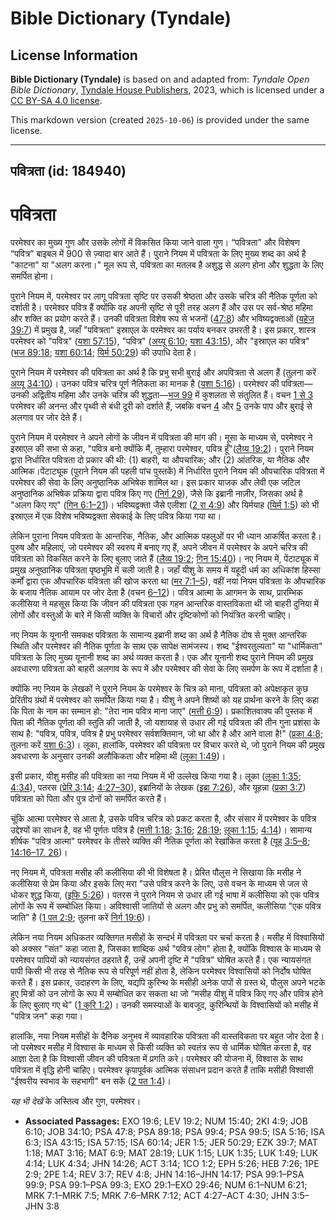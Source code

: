 # Bible Dictionary (Tyndale)

## License Information

**Bible Dictionary (Tyndale)** is based on and adapted from: _Tyndale Open Bible Dictionary_, [Tyndale House Publishers](https://tyndaleopenresources.com/), 2023, which is licensed under a [CC BY-SA 4.0 license](https://creativecommons.org/licenses/by-sa/4.0/legalcode.en).

This markdown version (created `2025-10-06`) is provided under the same license.



--------------------------------

## पवित्रता (id: 184940)

पवित्रता
========

परमेश्वर का मुख्य गुण और उसके लोगों में विकसित किया जाने वाला गुण। “पवित्रता” और विशेषण “पवित्र” बाइबल में 900 से ज़्यादा बार आते हैं। पुराने नियम में पवित्रता के लिए मुख्य शब्द का अर्थ है "काटना" या "अलग करना।" मूल रूप से, पवित्रता का मतलब है अशुद्ध से अलग होना और शुद्धता के लिए समर्पित होना। 
  
पुराने नियम में, परमेश्वर पर लागू पवित्रता सृष्टि पर उसकी श्रेष्ठता और उसके चरित्र की नैतिक पूर्णता को दर्शाती है। परमेश्वर पवित्र हैं क्योंकि वह अपनी सृष्टि से पूरी तरह अलग हैं और उस पर सर्व\-श्रेष्ठ महिमा और शक्ति का प्रयोग करते हैं। उनकी पवित्रता विशेष रूप से भजनों ([47:8](https://ref.ly/Ps47:8)) और भविष्यद्वक्ताओं ([यहेज 39:7](https://ref.ly/Ezek39:7)) में प्रमुख है, जहाँ "पवित्रता" इस्राएल के परमेश्वर का पर्याय बनकर उभरती है। इस प्रकार, शास्त्र परमेश्वर को "पवित्र" ([यशा 57:15](https://ref.ly/Isa57:15)), "पवित्र" ([अय्यू 6:10](https://ref.ly/Job6:10); [यशा 43:15](https://ref.ly/Isa43:15)), और "इस्राएल का पवित्र" ([भज 89:18](https://ref.ly/Ps89:18); [यशा 60:14](https://ref.ly/Isa60:14); [यिर्म 50:29](https://ref.ly/Jer50:29)) की उपाधि देता है।

पुराने नियम में परमेश्वर की पवित्रता का अर्थ है कि प्रभु सभी बुराई और अपवित्रता से अलग हैं (तुलना करें [अय्यू 34:10](https://ref.ly/Job34:10))। उनका पवित्र चरित्र पूर्ण नैतिकता का मानक है ([यशा 5:16](https://ref.ly/Isa5:16))। परमेश्वर की पवित्रता—उनकी अद्वितीय महिमा और उनके चरित्र की शुद्धता—[भज 99](https://ref.ly/Ps99:1-Ps99:9) में कुशलता से संतुलित हैं। वचन [1 से 3](https://ref.ly/Ps99:1-Ps99:3) परमेश्वर की अनन्त और पृथ्वी से बंधी दूरी को दर्शाते हैं, जबकि वचन [4](https://ref.ly/Ps99:4) और [5](https://ref.ly/Ps99:5) उनके पाप और बुराई से अलगाव पर जोर देते हैं।

पुराने नियम में परमेश्वर ने अपने लोगों के जीवन में पवित्रता की मांग की। मूसा के माध्यम से, परमेश्वर ने इस्राएल की सभा से कहा, "पवित्र बनो क्योंकि मैं, तुम्हारा परमेश्वर, पवित्र हूँ"([लैव्य 19:2](https://ref.ly/Lev19:2))। पुराने नियम द्वारा निर्धारित पवित्रता दो प्रकार की थी: (1\) बाहरी, या औपचारिक; और (2\) आंतरिक, या नैतिक और आत्मिक।पेंटाट्यूक (पुराने नियम की पहली पांच पुस्तकें) में निर्धारित पुराने नियम की औपचारिक पवित्रता में परमेश्वर की सेवा के लिए अनुष्ठानिक अभिषेक शामिल था। इस प्रकार याजक और लेवी एक जटिल अनुष्ठानिक अभिषेक प्रक्रिया द्वारा पवित्र किए गए ([निर्ग 29](https://ref.ly/Exod29:1-Exod29:46)), जैसे कि इब्रानी नाज़ीर, जिसका अर्थ है "अलग किए गए" ([गिन 6:1–21](https://ref.ly/Num6:1-Num6:21))। भविष्यद्वक्ता जैसे एलीशा ([2 रा 4:9](https://ref.ly/2Kgs4:9)) और यिर्मयाह ([यिर्म 1:5](https://ref.ly/Jer1:5)) को भी इस्राएल में एक विशेष भविष्यद्वक्ता सेवकाई के लिए पवित्र किया गया था।

लेकिन पुराना नियम पवित्रता के आन्तरिक, नैतिक, और आत्मिक पहलुओं पर भी ध्यान आकर्षित करता है। पुरुष और महिलाएं, जो परमेश्वर की स्वरुप में बनाए गए हैं, अपने जीवन में परमेश्वर के अपने चरित्र की पवित्रता को विकसित करने के लिए बुलाए जाते हैं ([लैव्य 19:2](https://ref.ly/Lev19:2); [गिन 15:40](https://ref.ly/Num15:40))। नए नियम में, पेंटाट्यूक में प्रमुख अनुष्ठानिक पवित्रता पृष्ठभूमि में चली जाती है। जहाँ यीशु के समय में यहूदी धर्म का अधिकांश हिस्सा कर्मों द्वारा एक औपचारिक पवित्रता की खोज करता था ([मर 7:1–5](https://ref.ly/Mark7:1-Mark7:5)), वहीं नया नियम पवित्रता के औपचारिक के बजाय नैतिक आयाम पर जोर देता है (वचन [6–12](https://ref.ly/Mark7:6-Mark7:12))। पवित्र आत्मा के आगमन के साथ, प्रारम्भिक कलीसिया ने महसूस किया कि जीवन की पवित्रता एक गहन आन्तरिक वास्तविकता थी जो बाहरी दुनिया में लोगों और वस्तुओं के बारे में किसी व्यक्ति के विचारों और दृष्टिकोणों को नियंत्रित करनी चाहिए।

नए नियम के यूनानी समकक्ष पवित्रता के सामान्य इब्रानी शब्द का अर्थ है नैतिक दोष से मुक्त आन्तरिक स्थिति और परमेश्वर की नैतिक पूर्णता के साथ एक सापेक्ष सामंजस्य। शब्द "ईश्वरतुल्यता" या "धार्मिकता" पवित्रता के लिए मुख्य यूनानी शब्द का अर्थ व्यक्त करता है। एक और यूनानी शब्द पुराने नियम की प्रमुख अवधारणा पवित्रता को बाहरी अलगाव के रूप में और परमेश्वर की सेवा के लिए समर्पण के रूप में दर्शाता है।

क्योंकि नए नियम के लेखकों ने पुराने नियम के परमेश्वर के चित्र को माना, पवित्रता को अपेक्षाकृत कुछ प्रेरितीय ग्रंथों में परमेश्वर को समर्पित किया गया है। यीशु ने अपने शिष्यों को यह प्रार्थना करने के लिए कहा कि पिता के नाम का सम्मान हो: "तेरा नाम पवित्र माना जाए" ([मत्ती 6:9](https://ref.ly/Matt6:9))। प्रकाशितवाक्य की पुस्तक में पिता की नैतिक पूर्णता की स्तुति की जाती है, जो यशायाह से उधार ली गई पवित्रता की तीन गुना प्रशंसा के साथ है: "पवित्र, पवित्र, पवित्र है प्रभु परमेश्वर सर्वशक्तिमान, जो था और है और आने वाला है!" ([प्रका 4:8](https://ref.ly/Rev4:8); तुलना करें [यशा 6:3](https://ref.ly/Isa6:3))। लूका, हालांकि, परमेश्वर की पवित्रता पर विचार करते थे, जो पुराने नियम की प्रमुख अवधारणा के अनुसार उनकी अलौकिकता और महिमा थी ([लूका 1:49](https://ref.ly/Luke1:49))।

इसी प्रकार, यीशु मसीह की पवित्रता का नया नियम में भी उल्लेख किया गया है। लूका ([लूका 1:35](https://ref.ly/Luke1:35); [4:34](https://ref.ly/Luke4:34)), पतरस ([प्रेरि 3:14](https://ref.ly/Acts3:14); [4:27–30](https://ref.ly/Acts4:27-Acts4:30)), इब्रानियों के लेखक ([इब्रा 7:26](https://ref.ly/Heb7:26)), और यूहन्ना ([प्रका 3:7](https://ref.ly/Rev3:7)) पवित्रता को पिता और पुत्र दोनों को समर्पित करते हैं।

चूंकि आत्मा परमेश्वर से आता है, उसके पवित्र चरित्र को प्रकट करता है, और संसार में परमेश्वर के पवित्र उद्देश्यों का साधन है, वह भी पूर्णतः पवित्र है ([मत्ती 1:18](https://ref.ly/Matt1:18); [3:16](https://ref.ly/Matt3:16); [28:19](https://ref.ly/Matt28:19); [लूका 1:15](https://ref.ly/Luke1:15); [4:14](https://ref.ly/Luke4:14))। सामान्य शीर्षक "पवित्र आत्मा" परमेश्वर के तीसरे व्यक्ति की नैतिक पूर्णता को रेखांकित करता है ([यूह](https://ref.ly/John3:5-John3:8) [3:5–8](https://ref.ly/John3:5-John3:8); [14:16–17, 26](https://ref.ly/John14:16-John14:17,John14:26))।

नए नियम में, पवित्रता मसीह की कलीसिया की भी विशेषता है। प्रेरित पौलुस ने सिखाया कि मसीह ने कलीसिया से प्रेम किया और इसके लिए मरा "उसे पवित्र करने के लिए, उसे वचन के माध्यम से जल से धोकर शुद्ध किया, ([इफि 5:26](https://ref.ly/Eph5:26))। पतरस ने पुराने नियम से उधार ली गई भाषा में कलीसिया को एक पवित्र लोगों के रूप में सम्बोधित किया। अविश्वासी जातियों से अलग और प्रभु को समर्पित, कलीसिया "एक पवित्र जाति" है ([1 पत 2:9](https://ref.ly/1Pet2:9); तुलना करें [निर्ग 19:6](https://ref.ly/Exod19:6))।

लेकिन नया नियम अधिकतर व्यक्तिगत मसीहों के सन्दर्भ में पवित्रता पर चर्चा करता है। मसीह में विश्वासियों को अक्सर "संत" कहा जाता है, जिसका शाब्दिक अर्थ "पवित्र लोग" होता है, क्योंकि विश्वास के माध्यम से परमेश्वर पापियों को न्यायसंगत ठहराते हैं, उन्हें अपनी दृष्टि में "पवित्र" घोषित करते हैं। एक न्यायसंगत पापी किसी भी तरह से नैतिक रूप से परिपूर्ण नहीं होता है, लेकिन परमेश्वर विश्वासियों को निर्दोष घोषित करते हैं। इस प्रकार, उदाहरण के लिए, यद्यपि कुरिन्थ के मसीही अनेक पापों से ग्रस्त थे, पौलुस अपने भटके हुए मित्रों को उन लोगों के रूप में सम्बोधित कर सकता था जो “मसीह यीशु में पवित्र किए गए और पवित्र होने के लिए बुलाए गए थे” ([1 कुरि 1:2](https://ref.ly/1Cor1:2))। उनकी समस्याओं के बावजूद, कुरिन्थियों के विश्वासियों को मसीह में "पवित्र जन" कहा गया।

हालांकि, नया नियम मसीहों के दैनिक अनुभव में व्यावहारिक पवित्रता की वास्तविकता पर बहुत जोर देता है। जो परमेश्वर मसीह में विश्वास के माध्यम से किसी व्यक्ति को स्वतंत्र रूप से धार्मिक घोषित करता है, वह आज्ञा देता है कि विश्वासी जीवन की पवित्रता में प्रगति करे। परमेश्वर की योजना में, विश्वास के साथ पवित्रता में वृद्धि होनी चाहिए। परमेश्वर कृपापूर्वक आत्मिक संसाधन प्रदान करते हैं ताकि मसीही विश्वासी "ईश्वरीय स्वभाव के सहभागी" बन सकें ([2 पत 1:4](https://ref.ly/2Pet1:4))।

*यह भी देखें*  के अस्तित्व और गुण, परमेश्वर।

* **Associated Passages:** EXO 19:6; LEV 19:2; NUM 15:40; 2KI 4:9; JOB 6:10; JOB 34:10; PSA 47:8; PSA 89:18; PSA 99:4; PSA 99:5; ISA 5:16; ISA 6:3; ISA 43:15; ISA 57:15; ISA 60:14; JER 1:5; JER 50:29; EZK 39:7; MAT 1:18; MAT 3:16; MAT 6:9; MAT 28:19; LUK 1:15; LUK 1:35; LUK 1:49; LUK 4:14; LUK 4:34; JHN 14:26; ACT 3:14; 1CO 1:2; EPH 5:26; HEB 7:26; 1PE 2:9; 2PE 1:4; REV 3:7; REV 4:8; JHN 14:16–JHN 14:17; PSA 99:1–PSA 99:9; PSA 99:1–PSA 99:3; EXO 29:1–EXO 29:46; NUM 6:1–NUM 6:21; MRK 7:1–MRK 7:5; MRK 7:6–MRK 7:12; ACT 4:27–ACT 4:30; JHN 3:5–JHN 3:8


